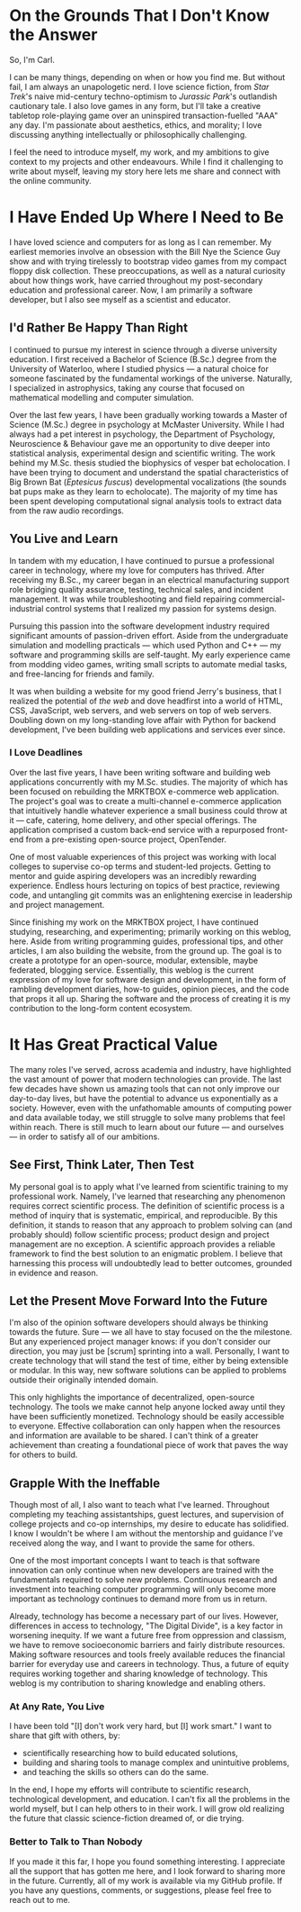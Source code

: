 # On the Grounds That I Don't Know the Answer
So, I'm Carl.

I can be many things, depending on when or how you find me. But without fail,
    I am always an unapologetic nerd.
I love science fiction,
from *Star Trek*'s naive mid-century techno-optimism
to *Jurassic Park*'s outlandish cautionary tale.
I also love games in any form, 
    but I'll take a creative tabletop role-playing game over an
    uninspired transaction-fuelled "AAA" any day.
I'm passionate about aesthetics, ethics, and morality;
I love discussing anything intellectually or philosophically challenging.

I feel the need to introduce myself, my work, and my ambitions to give context
    to my projects and other endeavours.
While I find it challenging to write about myself,
leaving my story here lets me share and connect with the
    online community.

# I Have Ended Up Where I Need to Be
I have loved science and computers for as long as I can remember.
My earliest memories involve an obsession with the Bill Nye the Science Guy show
and with trying tirelessly to bootstrap video games from my compact floppy disk
    collection.
These preoccupations, as well as a natural curiosity about how things work, have
    carried throughout my post-secondary education and professional career.
Now, I am primarily a software developer,
but I also see myself as a scientist and educator.

## I'd Rather Be Happy Than Right
I continued to pursue my interest in science through a diverse university
    education.
I first received a Bachelor of Science (B.Sc.) degree from the University of
    Waterloo, where I studied physics
— a natural choice for someone fascinated by the fundamental workings of the
    universe.
Naturally, I specialized in astrophysics, taking any course that focused on
    mathematical modelling and computer simulation.

Over the last few years, I have been gradually working towards a Master of
    Science (M.Sc.) degree in psychology at McMaster University.
While I had always had a pet interest in psychology,
the Department of Psychology, Neuroscience & Behaviour gave me an opportunity to
    dive deeper into statistical analysis, experimental design and scientific
    writing.
The work behind my M.Sc. thesis studied the biophysics of vesper bat
    echolocation.
I have been trying to document and understand the spatial characteristics of
    Big Brown Bat (*Eptesicus fuscus*) developmental vocalizations
(the sounds bat pups make as they learn to echolocate).
The majority of my time has been spent developing computational signal analysis
    tools to extract data from the raw audio recordings.

## You Live and Learn
In tandem with my education, I have continued to pursue a professional career in
    technology,
where my love for computers has thrived.
After receiving my B.Sc., my career began in an electrical manufacturing support
    role bridging quality assurance, testing, technical sales, and incident
    management.
It was while troubleshooting and field repairing commercial-industrial control
    systems that I realized my passion for systems design.

Pursuing this passion into the software development industry required
    significant amounts of passion-driven effort.
Aside from the undergraduate simulation and modelling practicals — which used
    Python and C++ —
my software and programming skills are self-taught.
My early experience came from modding video games, writing small scripts to
    automate medial tasks, and free-lancing for friends and family.

It was when building a website for my good friend Jerry's business,
that I realized the potential of *the web*
and dove headfirst into a world of HTML, CSS, JavaScript, web servers, and web
    servers on top of web servers.
Doubling down on my long-standing love affair with Python for backend
    development, I've been building web applications and services ever since.

### I Love Deadlines
Over the last five years, I have been writing software and building web
    applications concurrently with my M.Sc. studies.
The majority of which has been focused on rebuilding the MRKTBOX e-commerce web
    application.
The project's goal was to create a multi-channel e-commerce application that
    intuitively handle whatever experience a small business could throw at it
— cafe, catering, home delivery, and other special offerings.
The application comprised a custom back-end service
with a repurposed front-end from a pre-existing open-source project, OpenTender.

One of most valuable experiences of this project was working with local colleges
    to supervise co-op terms and student-led projects.
Getting to mentor and guide aspiring developers was an incredibly rewarding
    experience.
Endless hours lecturing on topics of best practice, reviewing code, and
    untangling git commits was an enlightening exercise in leadership and
    project management.

Since finishing my work on the MRKTBOX project, I have continued studying,
    researching, and experimenting;
primarily working on this weblog, here.
Aside from writing programming guides, professional tips, and other articles,
    I am also building the website, from the ground up.
The goal is to create a prototype for an open-source, modular, extensible, maybe
    federated, blogging service.
Essentially, this weblog is the current expression of my love for software
    design and development,
in the form of rambling development diaries, how-to guides, opinion pieces, and
    the code that props it all up.
Sharing the software and the process of creating it is my contribution to the
    long-form content ecosystem.

# It Has Great Practical Value
The many roles I've served, across academia and industry, have highlighted the
    vast amount of power that modern technologies can provide.
The last few decades have shown us amazing tools that can not only improve our
    day-to-day lives, but have the potential to advance us exponentially as a
    society.
However, even with the unfathomable amounts of computing power and data
    available today,
we still struggle to solve many problems that feel within reach.
There is still much to learn about our future — and ourselves — in order to
    satisfy all of our ambitions.

## See First, Think Later, Then Test
My personal goal is to apply what I've learned from scientific training to my
    professional work.
Namely, I've learned that researching any phenomenon requires correct scientific
    process.
The definition of scientific process is a method of inquiry that is systematic,
    empirical, and reproducible.
By this definition, it stands to reason that any approach to problem solving
    can (and probably should) follow scientific process;
product design and project management are no exception.
A scientific approach provides a reliable framework to find the best solution to
    an enigmatic problem.
I believe that harnessing this process will undoubtedly lead to better outcomes,
    grounded in evidence and reason.

## Let the Present Move Forward Into the Future
I'm also of the opinion software developers should always be thinking towards
    the future.
Sure — we all have to stay focused on the the milestone.
But any experienced project manager knows: if you don't consider our direction,
    you may just be [scrum] sprinting into a wall.
Personally, I want to create technology that will stand the test of time, either
    by being extensible or modular.
In this way, new software solutions can be applied to problems outside their
    originally intended domain.

This only highlights the importance of decentralized, open-source technology.
The tools we make cannot help anyone locked away until they have been
    sufficiently monetized.
Technology should be easily accessible to everyone.
Effective collaboration can only happen when the resources and information are
    available to be shared.
I can't think of a greater achievement than creating a foundational piece of
    work that paves the way for others to build.

## Grapple With the Ineffable
Though most of all, I also want to teach what I've learned.
Throughout completing my teaching assistantships, guest lectures, and
    supervision of college projects and co-op internships, my desire to educate
    has solidified.
I know I wouldn't be where I am without the mentorship and guidance I've
    received along the way,
and I want to provide the same for others.

One of the most important concepts I want to teach is that software innovation
    can only continue when new developers are trained with the fundamentals
    required to solve new problems.
Continuous research and investment into teaching computer programming will only
    become more important as technology continues to demand more from us in
    return.

Already, technology has become a necessary part of our lives.
However, differences in access to technology, "The Digital Divide", is a key
    factor in worsening inequity.
If we want a future free from oppression and classism, we have to remove
    socioeconomic barriers and fairly distribute resources.
Making software resources and tools freely available reduces the financial
    barrier for everyday use and careers in technology.
Thus, a future of equity requires working together and sharing knowledge of
    technology.
This weblog is my contribution to sharing knowledge and enabling others.

### At Any Rate, You Live
I have been told "[I] don't work very hard, but [I] work smart."
I want to share that gift with others, by:
- scientifically researching how to build educated solutions,
- building and sharing tools to manage complex and unintuitive problems,
- and teaching the skills so others can do the same.

In the end, I hope my efforts will contribute to scientific research,
    technological development, and education.
I can't fix all the problems in the world myself, but I can help others to in
    their work.
I will grow old realizing the future that classic science-fiction dreamed of, or
    die trying.

### Better to Talk to Than Nobody
If you made it this far, I hope you found something interesting.
I appreciate all the support that has gotten me here,
and I look forward to sharing more in the future.
Currently, all of my work is available via my GitHub profile.
If you have any questions, comments, or suggestions, please feel free to reach
    out to me.
